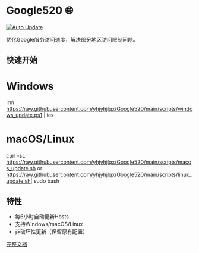 # Google520 🌐

[![Auto Update](https://github.com/yhjyhjlqx/Google520/actions/workflows/auto_update.yml/badge.svg)](https://github.com/yhjyhjlqx/Google520/actions)

优化Google服务访问速度，解决部分地区访问限制问题。

## 快速开始
# Windows
irm https://raw.githubusercontent.com/yhjyhjlqx/Google520/main/scripts/windows_update.ps1 | iex

# macOS/Linux
curl -sL https://raw.githubusercontent.com/yhjyhjlqx/Google520/main/scripts/macos_update.sh or https://raw.githubusercontent.com/yhjyhjlqx/Google520/main/scripts/linux_update.sh| sudo bash

## 特性
- 每6小时自动更新Hosts
- 支持Windows/macOS/Linux
- 非破坏性更新（保留原有配置）

[完整文档](https://github.com/yhjyhjlqx/Google520/wiki)

